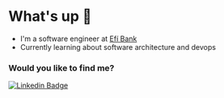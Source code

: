 # What's up 👋

- I'm a software engineer at [Efí Bank](https://sejaefi.com.br/sobre-a-efi/)
- Currently learning about software architecture and devops


### Would you like to find me?

[![Linkedin Badge](https://img.shields.io/badge/-LinkedIn-blue?style=flat-square&logo=Linkedin&logoColor=white&link=https://www.linkedin.com/in/gustagcosta)](https://www.linkedin.com/in/gustagcosta)

